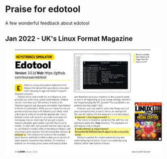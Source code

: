 # Praise for edotool
A few wonderful feedback about edotool

## Jan 2022 - UK's Linux Format Magazine
<img src="./edotool_UK_Linux_Format_Magazine_Jan_2022.png">
